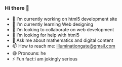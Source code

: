 ### Hi there 👋
- 🔭 I’m currently working on html5 development site
- 🌱 I’m currently learning Web designing 
- 👯 I’m looking to collaborate on web development 
- 🤔 I’m looking for help with html5
- 💬 Ask me about mathematics and digital content 
- 📫 How to reach me: illuminationgate@gmail.com
- 😄 Pronouns: he
- ⚡ Fun fact:i am jokingly serious
<!--
**illuminationgate/illuminationgate** is a ✨ _special_ ✨ repository because its `README.md` (this file) appears on your GitHub profile.

Here are some ideas to get you started:

- 🔭 I’m currently working on html5 development site
- 🌱 I’m currently learning Web designing 
- 👯 I’m looking to collaborate on web development 
- 🤔 I’m looking for help with html5
- 💬 Ask me about mathematics and digital content 
- 📫 How to reach me: illuminationgate@gmail.com
- 😄 Pronouns: he
- ⚡ Fun fact:i am jokingly serious
-->
